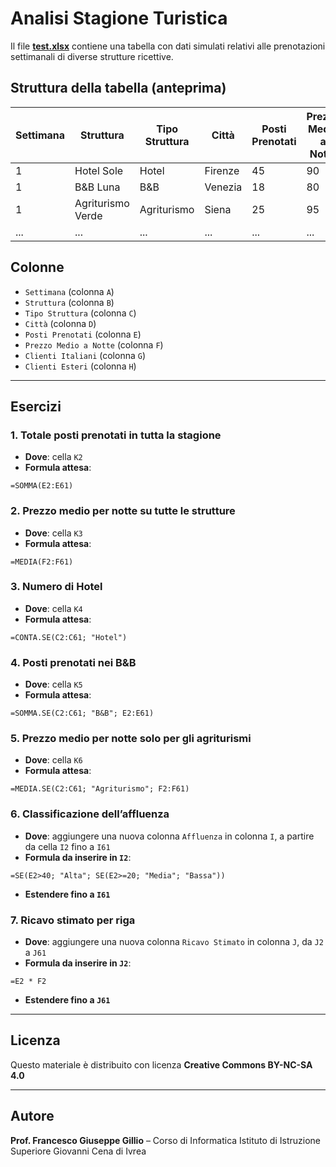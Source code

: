 # Analisi Stagione Turistica

Il file **[test.xlsx](test.xlsx)** contiene una tabella con dati simulati relativi alle prenotazioni settimanali di diverse strutture ricettive.

## Struttura della tabella (anteprima)

| Settimana | Struttura          | Tipo Struttura | Città       | Posti Prenotati | Prezzo Medio a Notte | Clienti Italiani | Clienti Esteri | 
|-----------|--------------------|----------------|-------------|------------------|------------------------|-------------------|----------------|
| 1         | Hotel Sole   | Hotel          | Firenze     | 45               | 90                    | 30                | 15             | 
| 1         | B&B Luna | B&B            | Venezia     | 18               | 80                     | 12                | 6              | 
| 1         | Agriturismo Verde   | Agriturismo    | Siena       | 25               | 95                     | 20                | 5              | 
| ...       | ...                | ...            | ...         | ...              | ...                    | ...               | ...            | 

## Colonne

- `Settimana` (colonna `A`)
- `Struttura` (colonna `B`)
- `Tipo Struttura` (colonna `C`)
- `Città` (colonna `D`)
- `Posti Prenotati` (colonna `E`)
- `Prezzo Medio a Notte` (colonna `F`)
- `Clienti Italiani` (colonna `G`)
- `Clienti Esteri` (colonna `H`)

---

## Esercizi

### 1. **Totale posti prenotati in tutta la stagione**

- **Dove**: cella `K2`
- **Formula attesa**:

```excel
=SOMMA(E2:E61)
````

### 2. **Prezzo medio per notte su tutte le strutture**

* **Dove**: cella `K3`
* **Formula attesa**:

```excel
=MEDIA(F2:F61)
```

### 3. **Numero di Hotel**

* **Dove**: cella `K4`
* **Formula attesa**:

```excel
=CONTA.SE(C2:C61; "Hotel")
```

### 4. **Posti prenotati nei B\&B**

* **Dove**: cella `K5`
* **Formula attesa**:

```excel
=SOMMA.SE(C2:C61; "B&B"; E2:E61)
```

### 5. **Prezzo medio per notte solo per gli agriturismi**

* **Dove**: cella `K6`
* **Formula attesa**:

```excel
=MEDIA.SE(C2:C61; "Agriturismo"; F2:F61)
```

### 6. **Classificazione dell’affluenza**

* **Dove**: aggiungere una nuova colonna `Affluenza` in colonna `I`, a partire da cella `I2` fino a `I61`
* **Formula da inserire in `I2`**:

```excel
=SE(E2>40; "Alta"; SE(E2>=20; "Media"; "Bassa"))
```

* **Estendere fino a `I61`**

### 7. **Ricavo stimato per riga**

* **Dove**: aggiungere una nuova colonna `Ricavo Stimato` in colonna `J`, da `J2` a `J61`
* **Formula da inserire in `J2`**:

```excel
=E2 * F2
```

* **Estendere fino a `J61`**

---

## Licenza

Questo materiale è distribuito con licenza **Creative Commons BY-NC-SA 4.0**

---

## Autore

**Prof. Francesco Giuseppe Gillio** – Corso di Informatica
Istituto di Istruzione Superiore Giovanni Cena di Ivrea

